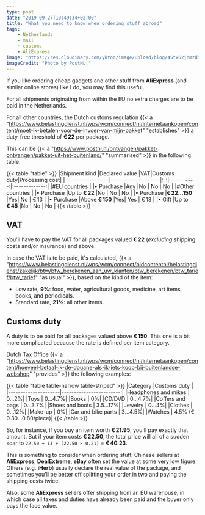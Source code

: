 ```yaml
---
type: post
date: "2019-09-27T10:49:34+02:00"
title: "What you need to know when ordering stuff abroad"
tags:
    - Netherlands
    - mail
    - customs
    - AliExpress
image: "https://res.cloudinary.com/yktoo/image/upload/blog/45tx62jnmzdi1448.jpg"
imageCredit: "Photo by PostNL."
---
```


If you like ordering cheap gadgets and other stuff from **AliExpress** (and similar online stores) like I do, you may find this useful.

For all shipments originating from within the EU no extra charges are to be paid in the Netherlands.

For all other countries, the Dutch customs regulation {{< a "https://www.belastingdienst.nl/wps/wcm/connect/nl/internetaankopen/content/moet-ik-betalen-voor-de-invoer-van-mijn-pakket" "establishes" >}} a duty-free threshold of **€ 22** per package.

<!--more-->

This can be {{< a "https://www.postnl.nl/ontvangen/pakket-ontvangen/pakket-uit-het-buitenland/" "summarised" >}} in the following table:

{{< table "table" >}}
|Shipment kind     |Declared value      |VAT|Customs duty|Processing cost|
|------------------|--------------------|:-:|:----------:|:-------------:|
|#EU countries    |
|• Purchase        |Any                 |No |      No    |     No        |
|#Other countries |
|• Purchase        |Up to **€ 22**      |No |      No    |     No        |
|• Purchase        |**€ 22…150**        |Yes|      No    |     € 13      |
|• Purchase        |Above **€ 150**     |Yes|      Yes   |     € 13      |
|• Gift            |Up to **€ 45**      |No |      No    |     No        |
{{< /table >}}

## VAT

You'll have to pay the VAT for all packages valued **€ 22** (*excluding* shipping costs and/or insurance) and above.

In case the VAT is to be paid, it's calculated, {{< a "https://www.belastingdienst.nl/wps/wcm/connect/bldcontentnl/belastingdienst/zakelijk/btw/btw_berekenen_aan_uw_klanten/btw_berekenen/btw_tarief/btw_tarief" "as usual" >}}, based on the kind of the item:

* Low rate, **9%**: food, water, agricultural goods, medicine, art items, books, and periodicals.
* Standard rate, **21%**: all other items.

## Customs duty

A duty is to be paid for all packages valued above **€ 150**. This one is a bit more complicated because the rate is defined per item category.

Dutch Tax Office {{< a "https://www.belastingdienst.nl/wps/wcm/connect/nl/internetaankopen/content/hoeveel-betaal-ik-de-douane-als-ik-iets-koop-bij-buitenlandse-webshop" "provides" >}} the following examples:

{{< table "table table-narrow table-striped" >}}
|Category             |Customs duty             |
|---------------------|------------------------:|
|Headphones and mikes |                     0…2%|
|Toys                 |                   0…4.7%|
|Books                |                       0%|
|CD/DVD               |                   0…4.7%|
|Coffers and bags     |                   0…3.7%|
|Shoes and boots      |                  3.5…17%|
|Jewelry              |                     0…4%|
|Clothes              |                    0…12%|
|Make-up              |                       0%|
|Car and bike parts   |                   3…4.5%|
|Watches              | 4.5% (€ 0.30…0.80/piece)|
{{< /table >}}

So, for instance, if you buy an item worth **€ 21.95**, you'll pay exactly that amount. But if your item costs **€ 22.50**, the total price will all of a sudden soar to `22.50 + 13 + (22.50 × 0.21)` = **€ 40.23**.

This is something to consider when ordering stuff. Chinese sellers at **AliExpress**, **DealExtreme**, **eBay** often set the value at some very low figure. Others (e.g. **iHerb**) usually declare the real value of the package, and sometimes you'll be better off splitting your order in two and paying the shipping costs twice.

Also, some **AliExpress** sellers offer shipping from an EU warehouse, in which case all taxes and duties have already been paid and the buyer only pays the face value.
